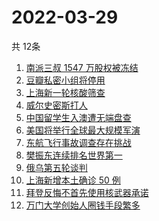 # 2022-03-29
  共 12条

  <!-- BEGIN -->
  <!-- 最后更新时间:Tue Mar 29 2022 13:22:49 GMT+0000 (Coordinated Universal Time) -->
  1. [南派三叔 1547 万股权被冻结](https://www.zhihu.com/search?q=南派三叔)
1. [豆瓣私密小组将停用](https://www.zhihu.com/search?q=豆瓣私密小组)
1. [上海新一轮核酸筛查](https://www.zhihu.com/search?q=上海核酸)
1. [威尔史密斯打人](https://www.zhihu.com/search?q=威尔史密斯)
1. [中国留学生入澳遭无端盘查](https://www.zhihu.com/search?q=中国留学生入澳)
1. [美国将举行全球最大规模军演](https://www.zhihu.com/search?q=美国军演)
1. [东航飞行事故调查存在挑战](https://www.zhihu.com/search?q=东航飞行事故调查)
1. [樊振东连续排名世界第一](https://www.zhihu.com/search?q=樊振东)
1. [俄乌第五轮谈判](https://www.zhihu.com/search?q=第五轮谈判)
1. [上海新增本土确诊 50 例](https://www.zhihu.com/search?q=上海新增)
1. [ 拜登反悔不首先使用核武器承诺](https://www.zhihu.com/search?q=拜登反悔)
1. [万门大学创始人圈钱手段繁多](https://www.zhihu.com/search?q=万门大学)
  <!-- END -->
  